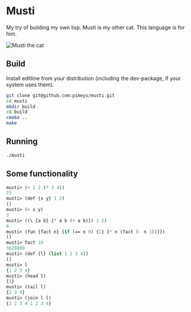 Musti
=====

My try of building my own lisp. Musti is my other cat. This language is for
him.

![Musti the cat](http://imgur.com/Sgebbgi.jpg)

Build
-----

Install editline from your distribution (including the dev-package, if your
system uses them).

```bash
git clone git@github.com:pimeys/musti.git
cd musti
mkdir build
cd build
cmake ..
make
```

Running
-------

```bash
./musti
```

Some functionality
------------------

```lisp
musti> (+ 1 2 (* 3 4))
15
musti> (def {x y} 1 2)
()
musti> (+ x y)
3
musti> ((\ {a b} {* a b (+ a b)}) 1 2)
6
musti> (fun {fact n} {if (== n 0) {1} {* n (fact (- n 1))}})
()
musti> fact 10
3628800
musti> (def {l} (list 1 2 3 4))
()
musti> l
{1 2 3 4}
musti> (head l)
{1}
musti> (tail l)
{2 3 4}
musti> (join l l)
{1 2 3 4 1 2 3 4}
```
